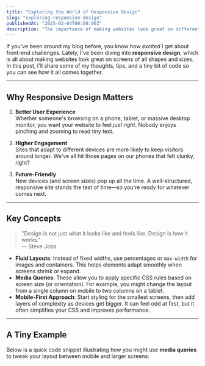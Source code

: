 ```yaml
---
title: "Exploring the World of Responsive Design"
slug: "exploring-responsive-design"
publishedAt: "2025-02-04T00:00:00Z"
description: "The importance of making websites look great on different devices."
---
```


If you've been around my blog before, you know how *excited* I get about front-end challenges. Lately, I've been diving into **responsive design**, which is all about making websites look great on screens of all shapes and sizes. In this post, I'll share some of my thoughts, tips, and a tiny bit of code so you can see how it all comes together.

---

## Why Responsive Design Matters

1. **Better User Experience**  
   Whether someone's browsing on a phone, tablet, or massive desktop monitor, you want your website to feel *just right*. Nobody enjoys pinching and zooming to read tiny text.

2. **Higher Engagement**  
   Sites that adapt to different devices are more likely to keep visitors around longer. We've all hit those pages on our phones that felt clunky, right?

3. **Future-Friendly**  
   New devices (and screen sizes) pop up all the time. A well-structured, responsive site stands the test of time—so you're *ready* for whatever comes next.

---

## Key Concepts

> "Design is not just what it looks like and feels like. Design is how it works."  
> — Steve Jobs

- **Fluid Layouts**: Instead of fixed widths, use percentages or `max-width` for images and containers. This helps elements adapt smoothly when screens shrink or expand.
- **Media Queries**: These allow you to apply specific CSS rules based on screen size (or orientation). For example, you might change the layout from a single column on mobile to two columns on a tablet.
- **Mobile-First Approach**: Start styling for the smallest screens, then add layers of complexity as devices get bigger. It can feel odd at first, but it often simplifies your CSS and improves performance.

---

## A Tiny Example

Below is a quick code snippet illustrating how you might use **media queries** to tweak your layout between mobile and larger screens: